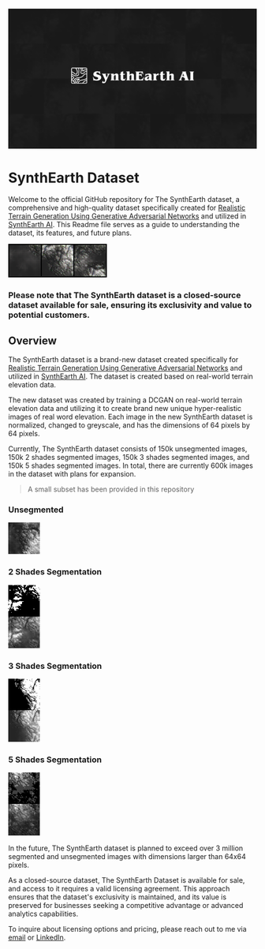 ![d](banner.png)
# SynthEarth Dataset
Welcome to the official GitHub repository for The SynthEarth dataset, a comprehensive and high-quality dataset specifically created for [Realistic Terrain Generation Using Generative Adversarial Networks]() and utilized in [SynthEarth AI](https://mayonaka88.itch.io/synthearth-ai). This Readme file serves as a guide to understanding the dataset, its features, and future plans. 

![d](sample_27.png)

### Please note that The SynthEarth dataset is a closed-source dataset available for sale, ensuring its exclusivity and value to potential customers.


## Overview

The SynthEarth dataset is a brand-new dataset created specifically for [Realistic Terrain Generation Using Generative Adversarial Networks]() and utilized in [SynthEarth AI](https://mayonaka88.itch.io/synthearth-ai). The dataset is created based on real-world terrain elevation data.

The new dataset was created by training a DCGAN on real-world terrain elevation data and utilizing it to create brand new unique hyper-realistic images of real word elevation. Each image in the new SynthEarth dataset is normalized, changed to greyscale, and has the dimensions of 64 pixels by 64 pixels.

Currently, The SynthEarth dataset consists of 150k unsegmented images, 150k 2 shades segmented images, 150k 3 shades segmented images, and 150k 5 shades segmented images. In total, there are currently 600k images in the dataset with plans for expansion.

> A small subset has been provided in this repository

### Unsegmented
![d](Subset/No%20Segmentation/113.png) 

### 2 Shades Segmentation
![d](Subset/2%20Shade%20Segmentation/35.png) 

### 3 Shades Segmentation
![d](Subset/3%20Shade%20Segmentation/30043.png) 

### 5 Shades Segmentation
![d](Subset/5%20Shade%20Segmentation/4.png) 



In the future, The SynthEarth dataset is planned to exceed over 3 million segmented and unsegmented images with dimensions larger than 64x64 pixels.

As a closed-source dataset, The SynthEarth Dataset is available for sale, and access to it requires a valid licensing agreement. This approach ensures that the dataset's exclusivity is maintained, and its value is preserved for businesses seeking a competitive advantage or advanced analytics capabilities.

To inquire about licensing options and pricing, please reach out to me via [email](abdallah.elabora@gmail.com) or [LinkedIn](https://www.linkedin.com/in/abdallah-elabora-0942a6233/).



 
